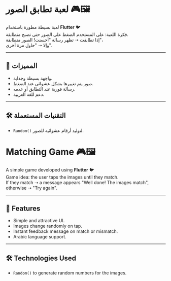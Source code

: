 # لعبة تطابق الصور 🎮🖼️

لعبة بسيطة مطورة باستخدام **Flutter** 🐦  
فكرة اللعبة: على المستخدم الضغط على الصور حتى تصبح متطابقة.  
إذا تطابقت ➝ تظهر رسالة "أحسنت! الصور متطابقة"،  
وإلا ➝ "حاول مرة أخرى".

---

## 🚀 المميزات
- واجهة بسيطة وجذابة.
- صور يتم تغييرها بشكل عشوائي عند الضغط.
- رسالة فورية عند التطابق أو عدمه.
- دعم للغة العربية.

---

## 🛠️ التقنيات المستعملة
- `Random()` لتوليد أرقام عشوائية للصور.





# Matching Game 🎮🖼️

A simple game developed using **Flutter** 🐦  
Game idea: the user taps the images until they match.  
If they match ➝ a message appears "Well done! The images match",  
otherwise ➝ "Try again".

---

## 🚀 Features
- Simple and attractive UI.
- Images change randomly on tap.
- Instant feedback message on match or mismatch.
- Arabic language support.

---

## 🛠️ Technologies Used
- `Random()` to generate random numbers for the images.